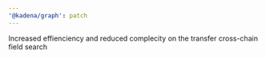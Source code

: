 ```yaml
---
'@kadena/graph': patch
---
```


Increased effienciency and reduced complecity on the transfer cross-chain field
search
